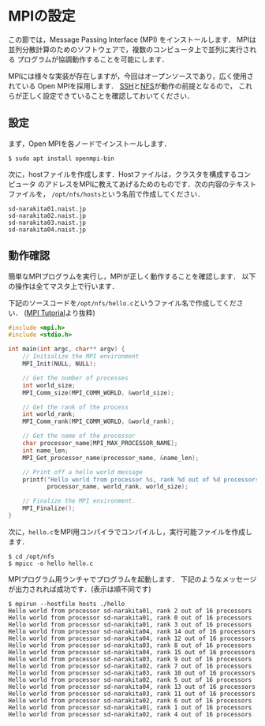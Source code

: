 # MPIの設定

この節では，Message Passing Interface (MPI) をインストールします．
MPIは並列分散計算のためのソフトウェアで，複数のコンピュータ上で並列に実行される
プログラムが協調動作することを可能にします．

MPIには様々な実装が存在しますが，今回はオープンソースであり，広く使用されている Open MPIを採用します．
[SSH](./ch_2_2.html)と[NFS](./ch_2_3.html)が動作の前提となるので，
これらが正しく設定できていることを確認しておいてください．

## 設定

まず，Open MPIを各ノードでインストールします．

```text
$ sudo apt install openmpi-bin
```

次に，hostファイルを作成します．Hostファイルは，クラスタを構成するコンピュータ
のアドレスをMPIに教えてあげるためのものです．次の内容のテキストファイルを，
`/opt/nfs/hosts`という名前で作成してください．

```text
sd-narakita01.naist.jp
sd-narakita02.naist.jp
sd-narakita03.naist.jp
sd-narakita04.naist.jp
```

## 動作確認

簡単なMPIプログラムを実行し，MPIが正しく動作することを確認します．
以下の操作は全てマスタ上で行います．

下記のソースコードを`/opt/nfs/hello.c`というファイル名で作成してください．
([MPI Tutorial](https://mpitutorial.com/tutorials/mpi-hello-world/)より抜粋)

```c
#include <mpi.h>
#include <stdio.h>

int main(int argc, char** argv) {
    // Initialize the MPI environment
    MPI_Init(NULL, NULL);

    // Get the number of processes
    int world_size;
    MPI_Comm_size(MPI_COMM_WORLD, &world_size);

    // Get the rank of the process
    int world_rank;
    MPI_Comm_rank(MPI_COMM_WORLD, &world_rank);

    // Get the name of the processor
    char processor_name[MPI_MAX_PROCESSOR_NAME];
    int name_len;
    MPI_Get_processor_name(processor_name, &name_len);

    // Print off a hello world message
    printf("Hello world from processor %s, rank %d out of %d processors\n",
           processor_name, world_rank, world_size);

    // Finalize the MPI environment.
    MPI_Finalize();
}
```

次に，`hello.c`をMPI用コンパイラでコンパイルし，実行可能ファイルを作成します．

```text
$ cd /opt/nfs
$ mpicc -o hello hello.c
```

MPIプログラム用ランチャでプログラムを起動します．
下記のようなメッセージが出力されれば成功です．(表示は順不同です)

```text
$ mpirun --hostfile hosts ./hello
Hello world from processor sd-narakita01, rank 2 out of 16 processors
Hello world from processor sd-narakita01, rank 0 out of 16 processors
Hello world from processor sd-narakita01, rank 3 out of 16 processors
Hello world from processor sd-narakita04, rank 14 out of 16 processors
Hello world from processor sd-narakita04, rank 12 out of 16 processors
Hello world from processor sd-narakita03, rank 8 out of 16 processors
Hello world from processor sd-narakita04, rank 15 out of 16 processors
Hello world from processor sd-narakita03, rank 9 out of 16 processors
Hello world from processor sd-narakita02, rank 7 out of 16 processors
Hello world from processor sd-narakita03, rank 10 out of 16 processors
Hello world from processor sd-narakita02, rank 5 out of 16 processors
Hello world from processor sd-narakita04, rank 13 out of 16 processors
Hello world from processor sd-narakita03, rank 11 out of 16 processors
Hello world from processor sd-narakita02, rank 6 out of 16 processors
Hello world from processor sd-narakita01, rank 1 out of 16 processors
Hello world from processor sd-narakita02, rank 4 out of 16 processors
```
